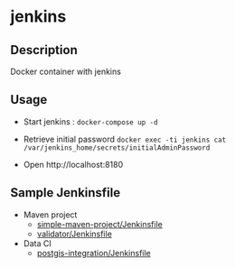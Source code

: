 # jenkins

## Description

Docker container with jenkins

## Usage

* Start jenkins : `docker-compose up -d`

* Retrieve initial password `docker exec -ti jenkins cat /var/jenkins_home/secrets/initialAdminPassword`

* Open http://localhost:8180

## Sample Jenkinsfile

* Maven project
    * [simple-maven-project/Jenkinsfile](simple-maven-project/Jenkinsfile)
    * [validator/Jenkinsfile](validator/Jenkinsfile)
* Data CI
    * [postgis-integration/Jenkinsfile](postgis-integration/Jenkinsfile)

